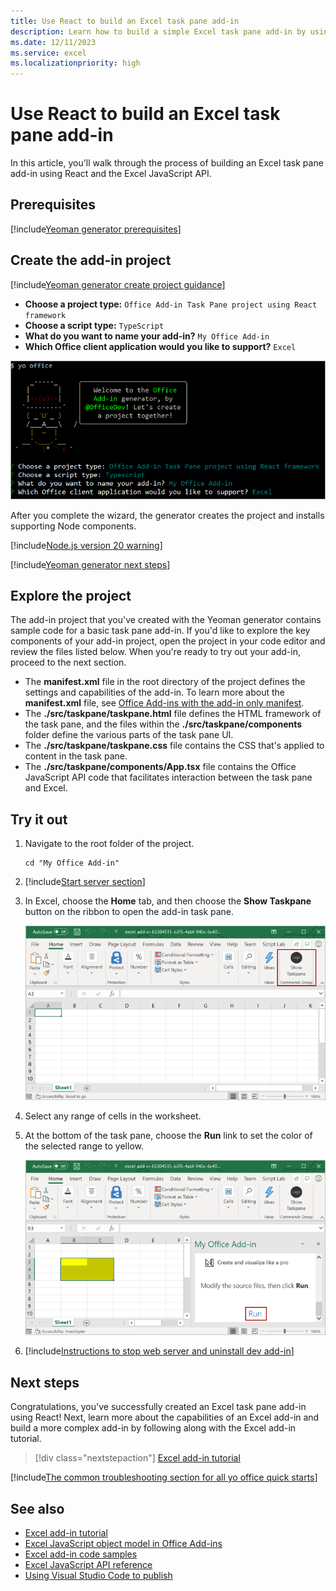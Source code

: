 ```yaml
---
title: Use React to build an Excel task pane add-in
description: Learn how to build a simple Excel task pane add-in by using the Office JS API and React.
ms.date: 12/11/2023
ms.service: excel
ms.localizationpriority: high
---
```


# Use React to build an Excel task pane add-in

In this article, you'll walk through the process of building an Excel task pane add-in using React and the Excel JavaScript API.

## Prerequisites

[!include[Yeoman generator prerequisites](../includes/quickstart-yo-prerequisites.md)]

## Create the add-in project

[!include[Yeoman generator create project guidance](../includes/yo-office-command-guidance.md)]

- **Choose a project type:** `Office Add-in Task Pane project using React framework`
- **Choose a script type:** `TypeScript`
- **What do you want to name your add-in?** `My Office Add-in`
- **Which Office client application would you like to support?** `Excel`

![The Yeoman Office Add-in generator command line interface, with project type set to the React framework.](../images/yo-office-excel-react-2.png)

After you complete the wizard, the generator creates the project and installs supporting Node components.

[!include[Node.js version 20 warning](../includes/node-20-warning-note.md)]

[!include[Yeoman generator next steps](../includes/yo-office-next-steps.md)]

## Explore the project

The add-in project that you've created with the Yeoman generator contains sample code for a basic task pane add-in. If you'd like to explore the key components of your add-in project, open the project in your code editor and review the files listed below. When you're ready to try out your add-in, proceed to the next section.

- The **manifest.xml** file in the root directory of the project defines the settings and capabilities of the add-in. To learn more about the **manifest.xml** file, see [Office Add-ins with the add-in only manifest](../develop/xml-manifest-overview.md).
- The **./src/taskpane/taskpane.html** file defines the HTML framework of the task pane, and the files within the **./src/taskpane/components** folder define the various parts of the task pane UI.
- The **./src/taskpane/taskpane.css** file contains the CSS that's applied to content in the task pane.
- The **./src/taskpane/components/App.tsx** file contains the Office JavaScript API code that facilitates interaction between the task pane and Excel.

## Try it out

1. Navigate to the root folder of the project.

    ```command&nbsp;line
    cd "My Office Add-in"
    ```

1. [!include[Start server section](../includes/quickstart-yo-start-server-excel.md)]

1. In Excel, choose the **Home** tab, and then choose the **Show Taskpane** button on the ribbon to open the add-in task pane.

    ![The Excel Home menu, with the Show Taskpane button highlighted.](../images/excel-quickstart-addin-3b.png)

1. Select any range of cells in the worksheet.

1. At the bottom of the task pane, choose the **Run** link to set the color of the selected range to yellow.

    ![Excel with the add-in task pane open, and the Run button highlighted in the add-in task pane.](../images/excel-quickstart-addin-3c.png)

1. [!include[Instructions to stop web server and uninstall dev add-in](../includes/stop-uninstall-dev-add-in.md)]

## Next steps

Congratulations, you've successfully created an Excel task pane add-in using React! Next, learn more about the capabilities of an Excel add-in and build a more complex add-in by following along with the Excel add-in tutorial.

> [!div class="nextstepaction"]
> [Excel add-in tutorial](../tutorials/excel-tutorial.md)

[!include[The common troubleshooting section for all yo office quick starts](../includes/quickstart-troubleshooting-yo.md)]

## See also

- [Excel add-in tutorial](../tutorials/excel-tutorial.md)
- [Excel JavaScript object model in Office Add-ins](../excel/excel-add-ins-core-concepts.md)
- [Excel add-in code samples](https://developer.microsoft.com/microsoft-365/gallery/?filterBy=Samples,Excel)
- [Excel JavaScript API reference](../reference/overview/excel-add-ins-reference-overview.md)
- [Using Visual Studio Code to publish](../publish/publish-add-in-vs-code.md#using-visual-studio-code-to-publish)